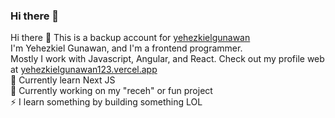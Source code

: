 ### Hi there 👋

Hi there 👋
This is a backup account for [yehezkielgunawan](https://github.com/yehezkielgunawan) <br>
I'm Yehezkiel Gunawan, and I'm a frontend programmer. <br>
Mostly I work with Javascript, Angular, and React. Check out my profile web at [yehezkielgunawan123.vercel.app](yehezkielgunawan123.vercel.app) <br>
🌱 Currently learn Next JS <br>
🔭 Currently working on my "receh" or fun project <br>
⚡ I learn something by building something LOL <br>

